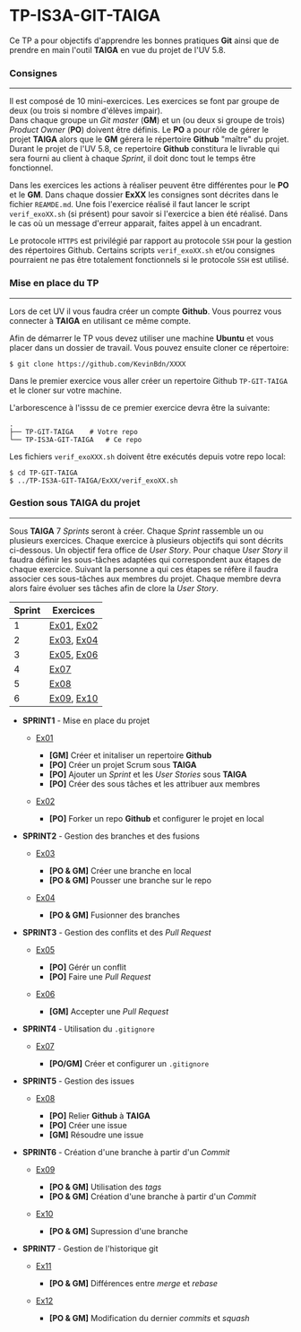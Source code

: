 TP-IS3A-GIT-TAIGA
====

Ce TP a pour objectifs d'apprendre les bonnes pratiques **Git** ainsi que de prendre en main l'outil **TAIGA** en vue du projet de l'UV 5.8.  

### Consignes 
---

Il est composé de 10 mini-exercices. Les exercices se font par groupe de deux (ou trois si nombre d'élèves impair).  
Dans chaque groupe un *Git master* (**GM**) et un (ou deux si groupe de trois) *Product Owner* (**PO**) doivent être définis. Le **PO** a pour rôle de gérer le projet **TAIGA** alors que le **GM** gérera le répertoire **Github** "maître" du projet.  
Durant le projet de l'UV 5.8, ce repertoire **Github** constitura le livrable qui sera fourni au client à chaque *Sprint*, il doit donc tout le temps être fonctionnel.


Dans les exercices les actions à réaliser peuvent être différentes pour le **PO** et le **GM**. 
Dans chaque dossier **ExXX** les consignes sont décrites dans le fichier `REAMDE.md`. Une fois l'exercice réalisé il faut lancer le script `verif_exoXX.sh` (si présent) pour savoir si l'exercice a bien été réalisé. Dans le cas où un message d'erreur apparait, faites appel à un encadrant.

Le protocole `HTTPS` est privilégié par rapport au protocole `SSH` pour la gestion des répertoires Github. Certains scripts `verif_exoXX.sh` et/ou consignes pourraient ne pas être totalement fonctionnels si le protocole `SSH` est utilisé.

### Mise en place du TP
---

Lors de cet UV il vous faudra créer un compte **Github**. Vous pourrez vous connecter à **TAIGA** en utilisant ce même compte. 

Afin de démarrer le TP vous devez utiliser une machine **Ubuntu** et vous placer dans un dossier de travail. Vous pouvez ensuite cloner ce répertoire:

	$ git clone https://github.com/KevinBdn/XXXX

Dans le premier exercice vous aller créer un repertoire Github `TP-GIT-TAIGA` et le cloner sur votre machine. 

L'arborescence à l'isssu de ce premier exercice devra être la suivante:

	.
	├── TP-GIT-TAIGA 	# Votre repo
	└── TP-IS3A-GIT-TAIGA 	# Ce repo

Les fichiers `verif_exoXXX.sh` doivent être exécutés depuis votre repo local:

	$ cd TP-GIT-TAIGA
	$ ../TP-IS3A-GIT-TAIGA/ExXX/verif_exoXX.sh


### Gestion sous TAIGA du projet
---

Sous **TAIGA** 7 *Sprints* seront à créer. Chaque *Sprint* rassemble un ou plusieurs exercices. Chaque exercice à plusieurs objectifs qui sont décrits ci-dessous. Un objectif fera office de *User Story*. Pour chaque *User Story* il faudra définir les sous-tâches adaptées qui correspondent aux étapes de chaque exercice. Suivant la personne a qui ces étapes se réfère il faudra associer ces sous-tâches aux membres du projet. Chaque membre devra alors faire évoluer ses tâches afin de clore la *User Story*. 

| Sprint | Exercices | 
| - |-|
| 1 | [Ex01](Ex01/README.md), [Ex02](Ex02/README.md) | 
| 2 | [Ex03](Ex03/README.md), [Ex04](Ex04/README.md) |
| 3 | [Ex05](Ex05/README.md), [Ex06](Ex06/README.md) |
| 4 | [Ex07](Ex07/README.md) |
| 5 | [Ex08](Ex08/README.md) |
| 6 | [Ex09](Ex09/README.md), [Ex10](Ex10/README.md) |

* **SPRINT1** - Mise en place du projet

	* [Ex01](Ex01/README.md)
	
		* **[GM]** Créer et initaliser un repertoire **Github**
		* **[PO]** Créer un projet Scrum sous **TAIGA**
		* **[PO]** Ajouter un *Sprint* et les *User Stories* sous **TAIGA**
		* **[PO]** Créer des sous tâches et les attribuer aux membres
		
	* [Ex02](Ex02/README.md)
		
		* **[PO]** Forker un repo **Github** et configurer le projet en local
* **SPRINT2** - Gestion des branches et des fusions

	* [Ex03](Ex03/README.md)
	
		* **[PO & GM]** Créer une branche en local
		* **[PO & GM]** Pousser une branche sur le repo
	
	* [Ex04](Ex04/README.md)
	
		* **[PO & GM]** Fusionner des branches
* **SPRINT3** - Gestion des conflits et des *Pull Request*

	* [Ex05](Ex05/README.md)
	
		* **[PO]** Gérér un conflit
		* **[PO]** Faire une *Pull Request*
	
	* [Ex06](Ex06/README.md)
	
		* **[GM]** Accepter une *Pull Request*
* **SPRINT4** - Utilisation du `.gitignore`

	* [Ex07](Ex07/README.md)
	
		* **[PO/GM]** Créer et configurer un `.gitignore`
* **SPRINT5** - Gestion des issues

	* [Ex08](Ex08/README.md)
		
		* **[PO]** Relier **Github** à **TAIGA**
		* **[PO]** Créer une issue
		* **[GM]** Résoudre une issue
* **SPRINT6** - Création d'une branche à partir d'un *Commit*

	* [Ex09](Ex09/README.md)
	
		* **[PO & GM]** Utilisation des *tags*
		* **[PO & GM]** Création d'une branche à partir d'un *Commit*
	* [Ex10](Ex10/README.md)
	
		* **[PO & GM]** Supression d'une branche
        
* **SPRINT7** - Gestion de l'historique git
  
    * [Ex11](Ex11/README.md)
        * **[PO & GM]** Différences entre *merge* et *rebase*
        
    * [Ex12](Ex12/README.md)
        * **[PO & GM]** Modification du dernier *commits* et *squash*

